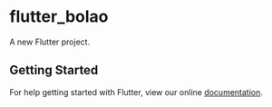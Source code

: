# flutter_bolao

A new Flutter project.

## Getting Started

For help getting started with Flutter, view our online
[documentation](https://flutter.io/).
